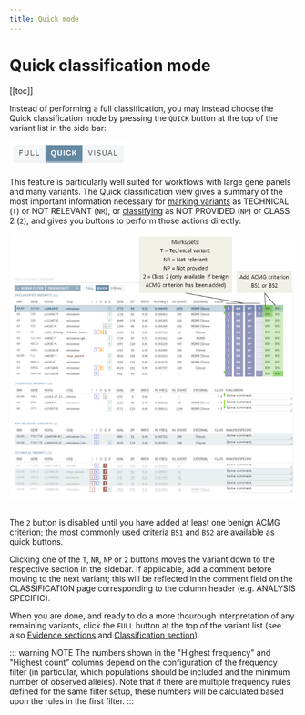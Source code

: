 ```yaml
---
title: Quick mode
---
```


# Quick classification mode

[[toc]]

Instead of performing a full classification, you may instead choose the Quick classification mode by pressing the `QUICK` button at the top of the variant list in the side bar: 

<div class="figure"><img src="./img/sidebar_modes_quick.png"></div>

This feature is particularly well suited for workflows with large gene panels and many variants. The Quick classification view gives a summary of the most important information necessary for [marking variants](/manual/evidence-sections.html#mark-as-verified-technical-not-relevant) as TECHNICAL (`T`) or NOT RELEVANT (`NR`), or [classifying](/manual/classification-section.html#set-variant-class) as NOT PROVIDED (`NP`) or CLASS 2 (`2`), and gives you buttons to perform those actions directly:

<div class="figure"><img src="./img/quick_classification.png"></div>
<br>

The `2` button is disabled until you have added at least one benign ACMG criterion; the most commonly used criteria `BS1` and `BS2` are available as quick buttons. 

Clicking one of the `T`, `NR`, `NP` or `2` buttons moves the variant down to the respective section in the sidebar. If applicable, add a comment before moving to the next variant; this will be reflected in the comment field on the CLASSIFICATION page corresponding to the column header (e.g. ANALYSIS SPECIFIC).

When you are done, and ready to do a more thourough interpretation of any remaining variants, click the `FULL` button at the top of the variant list (see also [Evidence sections](/manual/evidence-sections.html) and [Classification section](/manual/classification-section.html)).

::: warning NOTE
The numbers shown in the "Highest frequency" and "Highest count" columns depend on the configuration of the frequency filter (in particular, which populations should be included and the minimum number of observed alleles). Note that if there are multiple frequency rules defined for the same filter setup, these numbers will be calculated based upon the rules in the first filter. 
::: 
